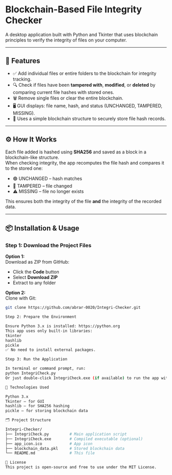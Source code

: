 # Blockchain-Based File Integrity Checker

A desktop application built with Python and Tkinter that uses blockchain principles to verify the integrity of files on your computer.

---

## 🔐 Features

- ✅ Add individual files or entire folders to the blockchain for integrity tracking.
- 🔍 Check if files have been **tampered with**, **modified**, or **deleted** by comparing current file hashes with stored ones.
- 🗑️ Remove single files or clear the entire blockchain.
- 🖥️ GUI displays: file name, hash, and status (UNCHANGED, TAMPERED, MISSING).
- 🔗 Uses a simple blockchain structure to securely store file hash records.

---

## ⚙️ How It Works

Each file added is hashed using **SHA256** and saved as a block in a blockchain-like structure.  
When checking integrity, the app recomputes the file hash and compares it to the stored one:

- 🟢 UNCHANGED – hash matches
- 🔴 TAMPERED – file changed
- ⚠️ MISSING – file no longer exists

This ensures both the integrity of the file **and** the integrity of the recorded data.

---

## 📦 Installation & Usage

### Step 1: Download the Project Files

**Option 1:**  
Download as ZIP from GitHub:
- Click the **Code** button
- Select **Download ZIP**
- Extract to any folder

**Option 2:**  
Clone with Git:
```bash
git clone https://github.com/abrar-0020/Integri-Checker.git

Step 2: Prepare the Environment

Ensure Python 3.x is installed: https://python.org
This app uses only built-in libraries:
tkinter
hashlib
pickle
✅ No need to install external packages.

Step 3: Run the Application

In terminal or command prompt, run:
python IntegriCheck.py
Or just double-click IntegriCheck.exe (if available) to run the app without Python.

🧪 Technologies Used

Python 3.x
Tkinter – for GUI
hashlib – for SHA256 hashing
pickle – for storing blockchain data

🗂️ Project Structure

Integri-Checker/
├── IntegriCheck.py         # Main application script
├── IntegriCheck.exe        # Compiled executable (optional)
├── app_icon.ico            # App icon
├── blockchain_data.pkl     # Stored blockchain data
└── README.md               # This file

📄 License
This project is open-source and free to use under the MIT License.

